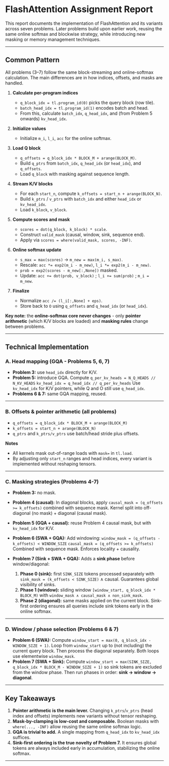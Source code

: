 # FlashAttention Assignment Report

This report documents the implementation of FlashAttention and its variants across seven problems. Later problems build upon earlier work, reusing the same online softmax and blockwise strategy, while introducing new masking or memory management techniques.

---

## Common Pattern

All problems (3–7) follow the same block-streaming and online-softmax calculation. The main differences are in how indices, offsets, and masks are handled.

1. **Calculate per-program indices**

   * `q_block_idx = tl.program_id(0)` picks the query block (row tile).
   * `batch_head_idx = tl.program_id(1)` encodes batch and head.
   * From this, calculate `batch_idx`, `q_head_idx`, and (from Problem 5 onwards) `kv_head_idx`.

2. **Initialize values**

   * Initialize `m_i`, `l_i`, `acc` for the online softmax.

3. **Load Q block**

   * `q_offsets = q_block_idx * BLOCK_M + arange(BLOCK_M)`.
   * Build `q_ptrs` from `batch_idx`, `q_head_idx` (or `head_idx`), and `q_offsets`.
   * Load `q_block` with masking against sequence length.

4. **Stream K/V blocks**

   * For each `start_n`, compute `k_offsets = start_n + arange(BLOCK_N)`.
   * Build `k_ptrs` / `v_ptrs` with `batch_idx` and either `head_idx` or `kv_head_idx`.
   * Load `k_block`, `v_block`.

5. **Compute scores and mask**

   * `scores = dot(q_block, k_block) * scale`.
   * Construct `valid_mask` (causal, window, sink, sequence end).
   * Apply via `scores = where(valid_mask, scores, -INF)`.

6. **Online softmax update**

   * `s_max = max(scores)` → `m_new = max(m_i, s_max)`.
   * Rescale: `acc *= exp2(m_i - m_new)`, `l_i *= exp2(m_i - m_new)`.
   * `prob = exp2(scores - m_new[:,None])` masked.
   * Update: `acc += dot(prob, v_block)` ; `l_i += sum(prob)` ; `m_i = m_new`.

7. **Finalize**

   * Normalize `acc /= (l_i[:,None] + eps)`.
   * Store back to `O` using `q_offsets` and `q_head_idx` (or `head_idx`).

**Key note:** the **online-softmax core never changes** - only **pointer arithmetic** (which K/V blocks are loaded) and **masking rules** change between problems.

---

## Technical Implementation

### A. Head mapping (GQA - Problems 5, 6, 7)

* **Problem 3:** use `head_idx` directly for K/V.
* **Problem 5:** introduce GQA. Compute
  `q_per_kv_heads = N_Q_HEADS // N_KV_HEADS`
  `kv_head_idx = q_head_idx // q_per_kv_heads`
  Use `kv_head_idx` for K/V pointers, while Q and O still use `q_head_idx`.
* **Problems 6 & 7:** same GQA mapping, reused.

---

### B. Offsets & pointer arithmetic (all problems)

* `q_offsets = q_block_idx * BLOCK_M + arange(BLOCK_M)`
* `k_offsets = start_n + arange(BLOCK_N)`
* `q_ptrs` and `k_ptrs/v_ptrs` use batch/head stride plus offsets.

**Notes**

* All kernels mask out-of-range loads with `mask=` in `tl.load`.
* By adjusting only `start_n` ranges and head indices, every variant is implemented without reshaping tensors.

---

### C. Masking strategies (Problems 4-7)

* **Problem 3:** no mask.
* **Problem 4 (causal):**
  In diagonal blocks, apply `causal_mask = (q_offsets >= k_offsets)` combined with sequence mask. Kernel split into off-diagonal (no mask) + diagonal (causal mask).
* **Problem 5 (GQA + causal):** reuse Problem 4 causal mask, but with `kv_head_idx` for K/V.
* **Problem 6 (SWA + GQA):**
  Add windowing:
  `window_mask = (q_offsets - k_offsets) < WINDOW_SIZE`
  `causal_mask = (q_offsets >= k_offsets)`
  Combined with sequence mask. Enforces locality + causality.
* **Problem 7 (Sink + SWA + GQA):**
  Adds a **sink phase** before window/diagonal:

  1. **Phase 0 (sink):** first `SINK_SIZE` tokens processed separately with `sink_mask = (k_offsets < SINK_SIZE)` ∧ causal. Guarantees global visibility of sinks.
  2. **Phase 1 (window):** sliding window `[window_start, q_block_idx * BLOCK_M)` with `window_mask ∧ causal_mask ∧ non_sink_mask`.
  3. **Phase 2 (diagonal):** same masks applied on the current block.
     Sink-first ordering ensures all queries include sink tokens early in the online softmax.

---

### D. Window / phase selection (Problems 6 & 7)

* **Problem 6 (SWA):**
  Compute `window_start = max(0, q_block_idx - WINDOW_SIZE + 1)`.
  Loop from `window_start` up to (not including) the current query block.
  Then process the diagonal separately. Both loops use elementwise `window_mask`.
* **Problem 7 (SWA + Sink):**
  Compute `window_start = max(SINK_SIZE, q_block_idx * BLOCK_M - WINDOW_SIZE + 1)` so sink tokens are excluded from the window phase.
  Then run phases in order: **sink → window → diagonal**.

---

## Key Takeaways

1. **Pointer arithmetic is the main lever.** Changing `k_ptrs`/`v_ptrs` (head index and offsets) implements new variants without tensor reshaping.
2. **Mask-by-clamping is low-cost and composable.** Boolean masks with `where(..., -INF)` allow reusing the same online softmax logic.
3. **GQA is trivial to add.** A single mapping from `q_head_idx` to `kv_head_idx` suffices.
4. **Sink-first ordering is the true novelty of Problem 7.** It ensures global tokens are always included early in accumulation, stabilizing the online softmax.

---
